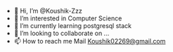- 👋 Hi, I’m @Koushik-Zzz
- 👀 I’m interested in Computer Science
- 🌱 I’m currently learning postgresql stack
- 💞️ I’m looking to collaborate on ...
- 📫 How to reach me Mail Koushik02269@gmail.com

<!--
Koushik-Zzz/Koushik-Zzz is a ✨ special ✨ repository because its `README.md` (this file) appears on your GitHub profile.
You can click the Preview link to take a look at your changes.

-->

